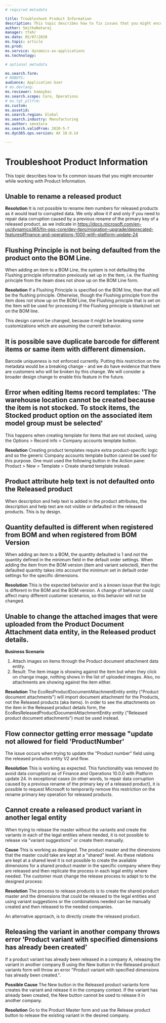 ```yaml
---
# required metadata

title: Troubleshoot Product Information
description: This topic describes how to fix issues that you might encounter while working with Product Information.
author: SmithaNataraj
manager: tfehr
ms.date: 05/07/2020
ms.topic: article
ms.prod: 
ms.service: dynamics-ax-applications
ms.technology: 

# optional metadata

ms.search.form: 
# ROBOTS: 
audience: Application User
# ms.devlang: 
ms.reviewer: kamaybac
ms.search.scope: Core, Operations
# ms.tgt_pltfrm: 
ms.custom: 
ms.assetid: 
ms.search.region: Global
ms.search.industry: Manufacturing
ms.author: smnatara
ms.search.validFrom: 2020-5-7
ms.dyn365.ops.version: AX 10.0.14

---
```

# Troubleshoot Product Information
This topic describes how to fix common issues that you might encounter while working with Product Information.

##  Unable to rename a released product 
		
**Resolution**
It is not possible to rename item numbers for released products as it would lead to corrupted data. We only allow it if and only if you need to repair data corruption caused by a previous rename of the primary key of a released product, as we indicate in https://docs.microsoft.com/en-us/dynamics365/fin-ops-core/dev-itpro/migration-upgrade/deprecated-features#finance-and-operations-1000-with-platform-update-24

## Flushing Principle is not being defaulted from the product onto the BOM Line.
When adding an item to a BOM Line, the system is not defaulting the Flushing principle information previously set up in the Item, i.e. the flushing principle from the iteam does not show up on the BOM Line form.

**Resolution**
If a Flushing Principle is specified on the BOM line, then that will be the flushing principle. Otherwise, though the Flushing principle from the item does not show up on the BOM Line, the Flushing principle that is set on the Item will be used for processing if the Flushing principle is blank/not set on the BOM line.

This design cannot be changed, because it might be breaking some customizations which are assuming the current behavior.

## It is possible save duplicate barcode for different items or same item with different dimension.
Barcode uniqueness is not enforced currently. Putting this restriction on the metadata would be a breaking change - and we do have evidence that there are customers who will be broken by this change. We will consider a broader design change to enable this feature in the future.

## Error when editing Items record templates: 'The warehouse location cannot be created because the item is not stocked. To stock items, the Stocked product option on the associated item model group must be selected'
This happens when creating template for items that are not stocked, using the Options > Record info > Company accounts template button.

**Resolution**
Creating product templates require extra product-specific logic and so the generic Company accounts template button cannot be used for this purpose. One must used the following button in the Action pane: Product > New > Template > Create shared template instead.

## Product attribute help text is not defaulted onto the Released product
When description and help text is added in the product attributes, the description and help text are not visible or defaulted in the released products. This is by design. 

## Quantity defaulted is different when registered from BOM and when registered from BOM Version 
When adding an item to a BOM, the quantity defaulted is 1 and not the quantity defined in the minimum field in the default order settings. When adding the item from the BOM version (item and variant selected), then the defaulted quantity takes into account the minimum set in default order settings for the specific dimensions.

**Resolution**
This is the expected behavior and is a known issue that the logic is different in the BOM and the BOM version. A change of behavior could affect many different customer scenarios, so this behavior will not be changed.

## Unable to change the attached images that were uploaded from the Product Document Attachment data entity, in the Released product details. 
**Business Scenario**
1. Attach images on items through the Product document attachment data entity. 
2. Result: The item image is showing against the item but when they click on change image, nothing shows in the list of uploaded images. Also, no attachments are showing against the item either. 

**Resolution**
The EcoResProductDocumentAttachmentEntity entity ("Product document attachments") will import document attachment for the Products, not the Released products (aka items).
In order to see the attachments on the item in the Released product details form, the EcoResReleasedProductDocumentAttachmentEntity entity ("Released product document attachments") must be used instead.

## Flow connector getting error message  "update not allowed for field 'ProductNumber'
The issue occurs when trying to update the "Product number" field using the released products entity V2 and flow.

**Resolution**
This is working as expected. This functionality was removed (to avoid data corruption) as of Finance and Operations 10.0.0 with Platform update 24. In exceptional cases (in other words, to repair data corruption caused by a previous rename of the primary key of a released product), it is possible to request Microsoft to temporarily remove this restriction on the rename primary key operation for released products.

## Cannot create a released product variant in another legal entity
When trying to release the master without the variants and create the variants in each of the legal entities where needed, it is not possible to release via "variant suggestions" or create them manually. 

**Cause**
This is working as designed. The product master and the dimensions that the master could take are kept at a "shared" level. As these relations are kept at a shared level it is not possible to create the available dimensions for a shared product master in the specific company where they are released and then replicate the process in each legal entity where needed. The customer must change the release process to adapt to to the designed process:

**Resolution**
The process to release products is to create the shared product master and the dimensions that could be released to the legal entities and using variant suggestions or the combinations needed can be manually created and then released to the needed companies. 

An alternative approach, is to directly create the released product. 

## Releasing the variant in another company throws error 'Product variant with specified dimensions has already been created'
If a product variant has already been released in a company A, releasing the variant in another company B using the New button in the Released product variants form will throw an error "Product variant with specified dimensions has already been created.".

**Possible Cause**
The New button in the Released product variants form creates the variant and release it in the company context. If the variant has already been created, the New button cannot be used to release it in another company. 

**Resolution**
Go to the Product Master form and use the Release product button to release the existing variant in the desired company.
